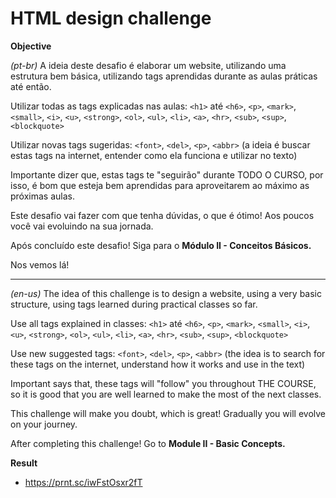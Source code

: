 # HTML design challenge

**Objective**

*(pt-br)*
A ideia deste desafio é elaborar um website, utilizando uma estrutura bem básica, utilizando tags aprendidas durante as aulas práticas até então. 

Utilizar todas as tags explicadas nas aulas: `<h1>` até `<h6>`, `<p>`, `<mark>`, `<small>`, `<i>`, `<u>`, `<strong>`, `<ol>`, `<ul>`, `<li>`, `<a>`, `<hr>`, `<sub>`, `<sup>`, `<blockquote>`

Utilizar novas tags sugeridas: `<font>`, `<del>`, `<p>`, `<abbr>` (a ideia é buscar estas tags na internet, entender como ela funciona e utilizar no texto)

Importante dizer que, estas tags te "seguirão" durante TODO O CURSO, por isso, é bom que esteja bem aprendidas para aproveitarem ao máximo as próximas aulas.

Este desafio vai fazer com que tenha dúvidas, o que é ótimo! Aos poucos você vai evoluindo na sua jornada.

Após concluído este desafio! Siga para o <strong>Módulo II - Conceitos Básicos.</strong>

Nos vemos lá!

------------------------

*(en-us)*
The idea of this challenge is to design a website, using a very basic structure, using tags learned during practical classes so far. 

Use all tags explained in classes: `<h1>` até `<h6>`, `<p>`, `<mark>`, `<small>`, `<i>`, `<u>`, `<strong>`, `<ol>`, `<ul>`, `<li>`, `<a>`, `<hr>`, `<sub>`, `<sup>`, `<blockquote>`

Use new suggested tags: `<font>`, `<del>`, `<p>`, `<abbr>` (the idea is to search for these tags on the internet, understand how it works and use in the text)

Important says that, these tags will "follow" you throughout THE COURSE, so it is good that you are well learned to make the most of the next classes.

This challenge will make you doubt, which is great! Gradually you will evolve on your journey.

After completing this challenge! Go to <strong>Module II - Basic Concepts.</strong>

**Result**
- https://prnt.sc/iwFstOsxr2fT
